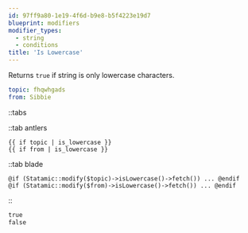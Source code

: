 ```yaml
---
id: 97ff9a80-1e19-4f6d-b9e8-b5f4223e19d7
blueprint: modifiers
modifier_types:
  - string
  - conditions
title: 'Is Lowercase'
---
```

Returns `true` if string is only lowercase characters.

```yaml
topic: fhqwhgads
from: Sibbie
```

::tabs

::tab antlers
```antlers
{{ if topic | is_lowercase }}
{{ if from | is_lowercase }}
```
::tab blade
```blade
@if (Statamic::modify($topic)->isLowercase()->fetch()) ... @endif
@if (Statamic::modify($from)->isLowercase()->fetch()) ... @endif
```
::

```html
true
false
```
